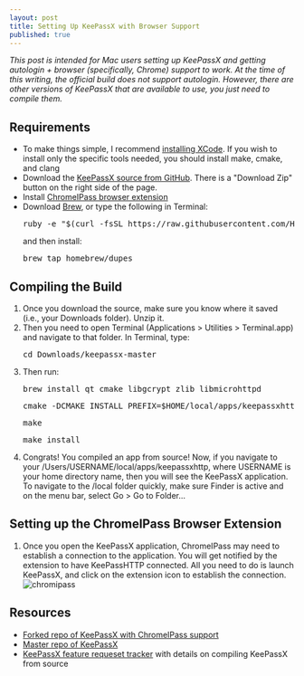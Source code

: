 ```yaml
---
layout: post
title: Setting Up KeePassX with Browser Support
published: true
---
```


_This post is intended for Mac users setting up KeePassX and getting autologin + browser (specifically, Chrome) support to work. At the time of this writing, the official build does not support autologin. However, there are other versions of KeePassX that are available to use, you just need to compile them._

## Requirements
- To make things simple, I recommend [installing XCode](https://developer.apple.com/xcode/downloads/). If you wish to install only the specific tools needed, you should install make, cmake, and clang
- Download the [KeePassX source from GitHub](https://github.com/jdachtera/keepassx). There is a "Download Zip" button on the right side of the page.
- Install [ChromeIPass browser extension](https://chrome.google.com/webstore/detail/chromeipass/ompiailgknfdndiefoaoiligalphfdae?hl=en)
- Download [Brew](http://brew.sh), or type the following in Terminal:
	<pre>ruby -e "$(curl -fsSL https://raw.githubusercontent.com/Homebrew/install/master/install)"</pre>
	and then install:
    <pre>brew tap homebrew/dupes</pre>


## Compiling the Build
1. Once you download the source, make sure you know where it saved (i.e., your Downloads folder). Unzip it.
2. Then you need to open Terminal (Applications > Utilities > Terminal.app) and navigate to that folder. In Terminal, type:
	<pre>cd Downloads/keepassx-master</pre>
3. Then run: 
	<pre>brew install qt cmake libgcrypt zlib libmicrohttpd</pre>
    <pre>cmake -DCMAKE_INSTALL_PREFIX=$HOME/local/apps/keepassxhttp -DCMAKE_VERBOSE_MAKEFILE=ON</pre>
    <pre>make</pre>
    <pre>make install</pre>
4. Congrats! You compiled an app from source! Now, if you navigate to your /Users/USERNAME/local/apps/keepassxhttp, where USERNAME is your home directory name, then you will see the KeePassX application. To navigate to the /local folder quickly, make sure Finder is active and on the menu bar, select Go > Go to Folder...

## Setting up the ChromeIPass Browser Extension
1. Once you open the KeePassX application, ChromeIPass may need to establish a connection to the application.
	You will get notified by the extension to have KeePassHTTP connected. All you need to do is launch KeePassX, and click on the extension icon to establish the connection. 
    ![chromipass](http://dareneiri.github.io/downloads/Screen%20Shot%202015-01-22%20at%205.57.55%20AM.png)

## Resources
- [Forked repo of KeePassX with ChromeIPass support](https://github.com/jdachtera/keepassx)
- [Master repo of KeePassX](https://github.com/keepassx/keepassx)
- [KeePassX feature requeset tracker](https://www.keepassx.org/dev/issues/91#change-603) with details on compiling KeePassX from source


